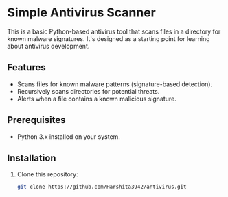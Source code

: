 # Simple Antivirus Scanner

This is a basic Python-based antivirus tool that scans files in a directory for known malware signatures. It's designed as a starting point for learning about antivirus development.

## Features
- Scans files for known malware patterns (signature-based detection).
- Recursively scans directories for potential threats.
- Alerts when a file contains a known malicious signature.

## Prerequisites
- Python 3.x installed on your system.

## Installation
1. Clone this repository:
   ```bash
   git clone https://github.com/Harshita3942/antivirus.git
